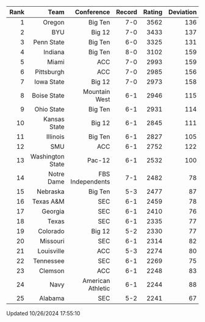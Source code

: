 | Rank  | Team                 | Conference           | Record   | Rating | Deviation |
| ---:  | ---:                 | ---:                 | ---:     | ---:   | ---:      |
| 1     | Oregon               | Big Ten              | 7-0      | 3562   | 136       |
| 2     | BYU                  | Big 12               | 7-0      | 3433   | 137       |
| 3     | Penn State           | Big Ten              | 6-0      | 3325   | 131       |
| 4     | Indiana              | Big Ten              | 8-0      | 3102   | 159       |
| 5     | Miami                | ACC                  | 7-0      | 2993   | 159       |
| 6     | Pittsburgh           | ACC                  | 7-0      | 2985   | 156       |
| 7     | Iowa State           | Big 12               | 7-0      | 2973   | 158       |
| 8     | Boise State          | Mountain West        | 6-1      | 2946   | 115       |
| 9     | Ohio State           | Big Ten              | 6-1      | 2931   | 114       |
| 10    | Kansas State         | Big 12               | 6-1      | 2845   | 111       |
| 11    | Illinois             | Big Ten              | 6-1      | 2827   | 105       |
| 12    | SMU                  | ACC                  | 6-1      | 2752   | 122       |
| 13    | Washington State     | Pac-12               | 6-1      | 2532   | 100       |
| 14    | Notre Dame           | FBS Independents     | 7-1      | 2482   | 78        |
| 15    | Nebraska             | Big Ten              | 5-3      | 2477   | 87        |
| 16    | Texas A&M            | SEC                  | 6-1      | 2459   | 78        |
| 17    | Georgia              | SEC                  | 6-1      | 2410   | 76        |
| 18    | Texas                | SEC                  | 6-1      | 2335   | 77        |
| 19    | Colorado             | Big 12               | 5-2      | 2330   | 77        |
| 20    | Missouri             | SEC                  | 6-1      | 2314   | 82        |
| 21    | Louisville           | ACC                  | 5-3      | 2274   | 80        |
| 22    | Tennessee            | SEC                  | 6-1      | 2269   | 75        |
| 23    | Clemson              | ACC                  | 6-1      | 2248   | 83        |
| 24    | Navy                 | American Athletic    | 6-1      | 2244   | 88        |
| 25    | Alabama              | SEC                  | 5-2      | 2241   | 67        |

Updated 10/26/2024 17:55:10
